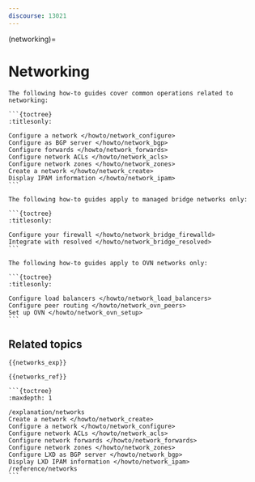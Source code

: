 ```yaml
---
discourse: 13021
---
```


(networking)=
# Networking

````{only} diataxis
The following how-to guides cover common operations related to networking:

```{toctree}
:titlesonly:

Configure a network </howto/network_configure>
Configure as BGP server </howto/network_bgp>
Configure forwards </howto/network_forwards>
Configure network ACLs </howto/network_acls>
Configure network zones </howto/network_zones>
Create a network </howto/network_create>
Display IPAM information </howto/network_ipam>
```

The following how-to guides apply to managed bridge networks only:

```{toctree}
:titlesonly:

Configure your firewall </howto/network_bridge_firewalld>
Integrate with resolved </howto/network_bridge_resolved>
```

The following how-to guides apply to OVN networks only:

```{toctree}
:titlesonly:

Configure load balancers </howto/network_load_balancers>
Configure peer routing </howto/network_ovn_peers>
Set up OVN </howto/network_ovn_setup>
```
````

## Related topics

```{only} diataxis
{{networks_exp}}

{{networks_ref}}
```

````{only} topical
```{toctree}
:maxdepth: 1

/explanation/networks
Create a network </howto/network_create>
Configure a network </howto/network_configure>
Configure network ACLs </howto/network_acls>
Configure network forwards </howto/network_forwards>
Configure network zones </howto/network_zones>
Configure LXD as BGP server </howto/network_bgp>
Display LXD IPAM information </howto/network_ipam>
/reference/networks
```
````
